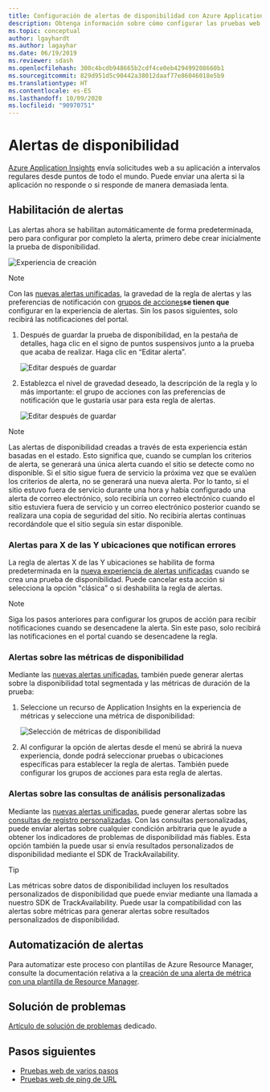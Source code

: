 ```yaml
---
title: Configuración de alertas de disponibilidad con Azure Application Insights | Microsoft Docs
description: Obtenga información sobre cómo configurar las pruebas web en Application Insights. Obtenga alertas si un sitio web deja de estar disponible o responde con lentitud.
ms.topic: conceptual
author: lgayhardt
ms.author: lagayhar
ms.date: 06/19/2019
ms.reviewer: sdash
ms.openlocfilehash: 300c4bcdb948665b2cdf4ce0eb429499208660b1
ms.sourcegitcommit: 829d951d5c90442a38012daaf77e86046018e5b9
ms.translationtype: HT
ms.contentlocale: es-ES
ms.lasthandoff: 10/09/2020
ms.locfileid: "90970751"
---
```

# <a name="availability-alerts"></a>Alertas de disponibilidad

[Azure Application Insights](./app-insights-overview.md) envía solicitudes web a su aplicación a intervalos regulares desde puntos de todo el mundo. Puede enviar una alerta si la aplicación no responde o si responde de manera demasiada lenta.

## <a name="enable-alerts"></a>Habilitación de alertas

Las alertas ahora se habilitan automáticamente de forma predeterminada, pero para configurar por completo la alerta, primero debe crear inicialmente la prueba de disponibilidad.

![Experiencia de creación](./media/availability-alerts/create-test.png)

> [!NOTE]
>  Con las [nuevas alertas unificadas](../platform/alerts-overview.md), la gravedad de la regla de alertas y las preferencias de notificación con [grupos de acciones](../platform/action-groups.md)**se tienen que** configurar en la experiencia de alertas. Sin los pasos siguientes, solo recibirá las notificaciones del portal.

1. Después de guardar la prueba de disponibilidad, en la pestaña de detalles, haga clic en el signo de puntos suspensivos junto a la prueba que acaba de realizar. Haga clic en “Editar alerta”.

   ![Editar después de guardar](./media/availability-alerts/edit-alert.png)

2. Establezca el nivel de gravedad deseado, la descripción de la regla y lo más importante: el grupo de acciones con las preferencias de notificación que le gustaría usar para esta regla de alertas.

   ![Editar después de guardar](./media/availability-alerts/set-action-group.png)

> [!NOTE]
> Las alertas de disponibilidad creadas a través de esta experiencia están basadas en el estado. Esto significa que, cuando se cumplan los criterios de alerta, se generará una única alerta cuando el sitio se detecte como no disponible. Si el sitio sigue fuera de servicio la próxima vez que se evalúen los criterios de alerta, no se generará una nueva alerta. Por lo tanto, si el sitio estuvo fuera de servicio durante una hora y había configurado una alerta de correo electrónico, solo recibiría un correo electrónico cuando el sitio estuviera fuera de servicio y un correo electrónico posterior cuando se realizara una copia de seguridad del sitio. No recibiría alertas continuas recordándole que el sitio seguía sin estar disponible.

### <a name="alert-on-x-out-of-y-locations-reporting-failures"></a>Alertas para X de las Y ubicaciones que notifican errores

La regla de alertas X de las Y ubicaciones se habilita de forma predeterminada en la [nueva experiencia de alertas unificadas](../platform/alerts-overview.md) cuando se crea una prueba de disponibilidad. Puede cancelar esta acción si selecciona la opción "clásica" o si deshabilita la regla de alertas.

> [!NOTE]
> Siga los pasos anteriores para configurar los grupos de acción para recibir notificaciones cuando se desencadene la alerta. Sin este paso, solo recibirá las notificaciones en el portal cuando se desencadene la regla.
>

### <a name="alert-on-availability-metrics"></a>Alertas sobre las métricas de disponibilidad

Mediante las [nuevas alertas unificadas](../platform/alerts-overview.md), también puede generar alertas sobre la disponibilidad total segmentada y las métricas de duración de la prueba:

1. Seleccione un recurso de Application Insights en la experiencia de métricas y seleccione una métrica de disponibilidad:

    ![Selección de métricas de disponibilidad](./media/availability-alerts/select-metric.png)

2. Al configurar la opción de alertas desde el menú se abrirá la nueva experiencia, donde podrá seleccionar pruebas o ubicaciones específicas para establecer la regla de alertas. También puede configurar los grupos de acciones para esta regla de alertas.

### <a name="alert-on-custom-analytics-queries"></a>Alertas sobre las consultas de análisis personalizadas

Mediante las [nuevas alertas unificadas](../platform/alerts-overview.md), puede generar alertas sobre las [consultas de registro personalizadas](../platform/alerts-unified-log.md). Con las consultas personalizadas, puede enviar alertas sobre cualquier condición arbitraria que le ayude a obtener los indicadores de problemas de disponibilidad más fiables. Esta opción también la puede usar si envía resultados personalizados de disponibilidad mediante el SDK de TrackAvailability.

> [!Tip]
> Las métricas sobre datos de disponibilidad incluyen los resultados personalizados de disponibilidad que puede enviar mediante una llamada a nuestro SDK de TrackAvailability. Puede usar la compatibilidad con las alertas sobre métricas para generar alertas sobre resultados personalizados de disponibilidad.
>

## <a name="automate-alerts"></a>Automatización de alertas

Para automatizar este proceso con plantillas de Azure Resource Manager, consulte la documentación relativa a la [creación de una alerta de métrica con una plantilla de Resource Manager](../platform/alerts-metric-create-templates.md#template-for-an-availability-test-along-with-a-metric-alert).

## <a name="troubleshooting"></a>Solución de problemas

[Artículo de solución de problemas](troubleshoot-availability.md) dedicado.

## <a name="next-steps"></a>Pasos siguientes

* [Pruebas web de varios pasos](availability-multistep.md)
* [Pruebas web de ping de URL](monitor-web-app-availability.md)

